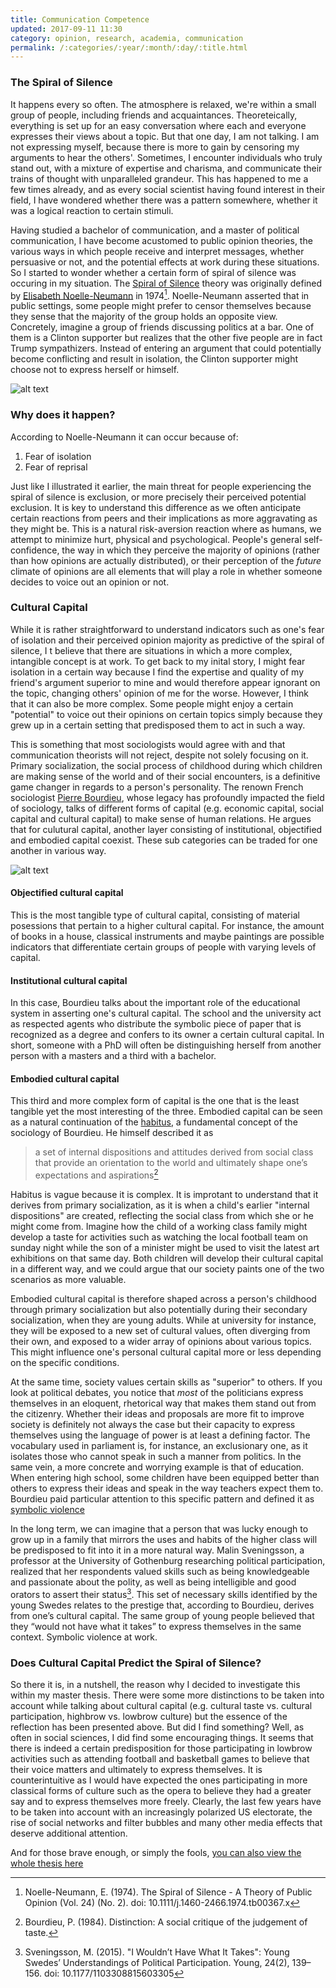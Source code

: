 ```yaml
---
title: Communication Competence
updated: 2017-09-11 11:30
category: opinion, research, academia, communication
permalink: /:categories/:year/:month/:day/:title.html
---
```

### The Spiral of Silence
It happens every so often. The atmosphere is relaxed, we're within a small group of people, including friends and acquaintances. Theoreteically, everything is set up for an easy conversation where each and everyone expresses their views about a topic. But that one day, I am not talking. I am not expressing myself, because there is more to gain by censoring my arguments to hear the others'. Sometimes, I encounter individuals who truly stand out, with a mixture of expertise and charisma, and communicate their trains of thought with unparalleled grandeur. This has happened to me a few times already, and as every social scientist having found interest in their field, I have wondered whether there was a pattern somewhere, whether it was a logical reaction to certain stimuli. 

Having studied a bachelor of communication, and a master of political communication, I have become acustomed to public opinion theories, the various ways in which people receive and interpret messages, whether persuasive or not, and the potential effects at work during these situations. So I started to wonder whether a certain form of spiral of silence was occuring in my situation. The [Spiral of Silence](https://masscommtheory.com/theory-overviews/spiral-of-silence/) theory was originally defined by [Elisabeth Noelle-Neumann](http://en.wikipedia.org/wiki/Elisabeth_Noelle-Neumann) in 1974[^1]. Noelle-Neumann asserted that in public settings, some people might prefer to censor themselves because they sense that the majority of the group holds an opposite view. Concretely, imagine a group of friends discussing politics at a bar. One of them is a Clinton supporter but realizes that the other five people are in fact Trump sympathizers. Instead of entering an argument that could potentially become conflicting and result in isolation, the Clinton supporter might choose not to express herself or himself. 

![alt text](http://polegato.me/assets/spiralofsilence.png 'The Spiral of Silence')

### Why does it happen?
According to Noelle-Neumann it can occur because of:

1. Fear of isolation
2. Fear of reprisal

Just like I illustrated it earlier, the main threat for people experiencing the spiral of silence is exclusion, or more precisely their perceived potential exclusion. It is key to understand this difference as we often anticipate certain reactions from peers and their implications as more aggravating as they might be. This is a natural risk-aversion reaction where as humans, we attempt to minimize hurt, physical and psychological. People's general self-confidence, the way in which they perceive the majority of opinions (rather than how opinions are actually distributed), or their perception of the _future_ climate of opinions are all elements that will play a role in whether someone decides to voice out an opinion or not. 

### Cultural Capital
While it is rather straightforward to understand indicators such as one's fear of isolation and their perceived opinion majority as predictive of the spiral of silence, I t believe that there are situations in which a more complex, intangible concept is at work. To get back to my inital story, I might fear isolation in a certain way because I find the expertise and quality of my friend's argument superior to mine and would therefore appear ignorant on the topic, changing others' opinion of me for the worse. However, I think that it can also be more complex. Some people might enjoy a certain "potential" to voice out their opinions on certain topics simply because they grew up in a certain setting that predisposed them to act in such a way. 

This is something that most sociologists would agree with and that communication theorists will not reject, despite not solely focusing on it. Primary socialization, the social process of childhood during which children are making sense of the world and of their social encounters, is a definitive game changer in regards to a person's personality. The renown French sociologist [Pierre Bourdieu](https://en.wikipedia.org/wiki/Pierre_Bourdieu), whose legacy has profoundly impacted the field of sociology, talks of different forms of capital (e.g. economic capital, social capital and cultural capital) to make sense of human relations. He argues that for culutural capital, another layer consisting of institutional, objectified and embodied capital coexist. These sub categories can be traded for one another in various way.

![alt text](http://polegato.me/assets/bourdieu.jpg 'Pierre Bourdieu')

#### Objectified cultural capital
This is the most tangible type of cultural capital, consisting of material posessions that pertain to a higher cultural capital. For instance, the amount of books in a house, classical instruments and maybe paintings are possible indicators that differentiate certain groups of people with varying levels of capital. 

#### Institutional cultural capital  
In this case, Bourdieu talks about the important role of the educational system in asserting one's cultural capital. The school and the university act as respected agents who distribute the symbolic piece of paper that is recognized as a degree and confers to its owner a certain cultural capital. In short, someone with a PhD will often be distinguishing herself from another person with a masters and a third with a bachelor. 

#### Embodied cultural capital
This third and more complex form of capital is the one that is the least tangible yet the most interesting of the three. Embodied capital can be seen as a natural continuation of the [habitus](https://www.powercube.net/other-forms-of-power/bourdieu-and-habitus/), a fundamental concept of the sociology of Bourdieu. He himself described it as

> a set of internal dispositions and attitudes derived from social class that provide an orientation to the world and ultimately shape one’s expectations and aspirations[^2]

Habitus is vague because it is complex. It is improtant to understand that it derives from primary socialization, as it is when a child's earlier "internal dispositions" are created, reflecting the social class from which she or he might come from. Imagine how the child of a working class family might develop a taste for activities such as watching the local football team on sunday night while the son of a minister might be used to visit the latest art exhibitions on that same day. Both children will develop their cultural capital in a different way, and we could argue that our society paints one of the two scenarios as more valuable.

Embodied cultural capital is therefore shaped across a person's childhood through primary socialization but also potentially during their secondary socialization, when they are young adults. While at university for instance, they will be exposed to a new set of cultural values, often diverging from their own, and exposed to a wider array of opinions about various topics. This might influence one's personal cultural capital more or less depending on the specific conditions.

At the same time, society values certain skills as "superior" to others. If you look at political debates, you notice that _most_ of the politicians express themselves in an eloquent, rhetorical way that makes them stand out from the citizenry. Whether their ideas and proposals are more fit to improve society is definitely not always the case but their capacity to express themselves using the language of power is at least a defining factor. The vocabulary used in parliament is, for instance, an exclusionary one, as it isolates those who cannot speak in such a manner from politics. In the same vein, a more concrete and worrying example is that of education. When entering high school, some children have been equipped better than others to express their ideas and speak in the way teachers expect them to. Bourdieu paid particular attention to this specific pattern and defined it as [symbolic violence](http://www.oxfordreference.com/view/10.1093/oi/authority.20110803100546777)

In the long term, we can imagine that a person that was lucky enough to grow up in a family that mirrors the uses and habits of the higher class will be predisposed to fit into it in a more natural way. Malin Sveningsson, a professor at the University of Gothenburg researching political participation, realized that her respondents valued skills such as being knowledgeable and passionate about the polity, as well as being intelligible and good orators to assert their status[^3]. This set of necessary skills identified by the young Swedes relates to the prestige that, according to Bourdieu, derives from one’s cultural capital. The same group of young people believed that they “would not have what it takes” to express themselves in the same context. Symbolic violence at work.

### Does Cultural Capital Predict the Spiral of Silence?

So there it is, in a nutshell, the reason why I decided to investigate this within my master thesis. There were some more distinctions to be taken into account while talking about cultural capital (e.g. cultural taste  vs. cultural participation, highbrow vs. lowbrow culture) but the essence of the reflection has been presented above. But did I find something? Well, as often in social sciences, I did find some encouraging things. It seems that there is indeed a certain predisposition for those participating in lowbrow activities such as attending football and basketball games to believe that their voice matters and ultimately to express themselves. It is counterintuitive as I would have expected the ones participating in more classical forms of culture such as the opera to believe they had a greater say and to express themselves more freely. Clearly, the last few years have to be taken into account with an increasingly polarized US electorate, the rise of social networks and filter bubbles and many other media effects that deserve additional attention. 

And for those brave enough, or simply the fools, [you can also view the whole thesis here](http://polegato.me/assets/Arno_Polegato_Thesis.pdf)

[^1]: Noelle-Neumann, E. (1974). The Spiral of Silence - A Theory of Public Opinion (Vol. 24) (No. 2). doi: 10.1111/j.1460-2466.1974.tb00367.x
[^2]: Bourdieu, P. (1984). Distinction: A social critique of the judgement of taste.
[^3]: Sveningsson, M. (2015). "I Wouldn’t Have What It Takes": Young Swedes’ Understandings of Political Participation. Young, 24(2), 139–156. doi: 10.1177/1103308815603305